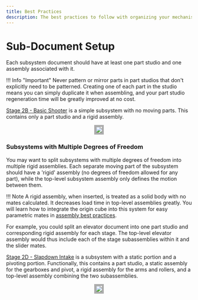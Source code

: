 ```yaml
---
title: Best Practices
description: The best practices to follow with organizing your mechanism documents in Onshape.
---
```


# Sub-Document Setup

Each subsystem document should have at least one part studio and one assembly associated with it. 

!!! Info "Important"
    Never pattern or mirror parts in part studios that don't explicitly need to be patterned. Creating one of each part in the studio means you can simply duplicate it when assembling, and your part studio regeneration time will be greatly improved at no cost.

[Stage 2B - Basic Shooter](https://cad.onshape.com/documents/8f093edaad44b5702e92ddd9/w/fefbb7a7af099fc237c1513a/e/84d7075719d34c35b3be9410) is a simple subsystem with no moving parts. This contains only a part studio and a rigid assembly.

<center><img src="/img/best-practices/shooterAssembly.webp" style="border:5px solid #ADADAD"></center>

### Subsystems with Multiple Degrees of Freedom

You may want to split subsystems with multiple degrees of freedom into multiple rigid assemblies. Each separate moving part of the subsystem should have a 'rigid' assembly (no degrees of freedom allowed for any part), while the top-level subsystem assembly only defines the motion between them. 

!!! Note
    A rigid assembly, when inserted, is treated as a solid body with no mates calculated. It decreases load time in top-level assemblies greatly. You will learn how to integrate the origin cube into this system for easy parametric mates in [assembly best practices](assembly-setup.md).

For example, you could split an elevator document into one part studio and corresponding rigid assembly for each stage. The top-level elevator assembly would thus include each of the stage subassemblies within it and the slider mates.


[Stage 2D - Slapdown Intake](https://cad.onshape.com/documents/17302d787e092ce11015f7ee/w/f7cf5c02c7655f0328a3a74a/e/f1456325e0175c4c081008c2) is a subsystem with a static portion and a pivoting portion. Functionally, this contains a part studio, a static assembly for the gearboxes and pivot, a rigid assembly for the arms and rollers, and a top-level assembly combining the two subassemblies.

<center><img src="/img/best-practices/subassembly.webp" style="border:5px solid #ADADAD"></center>

<br>